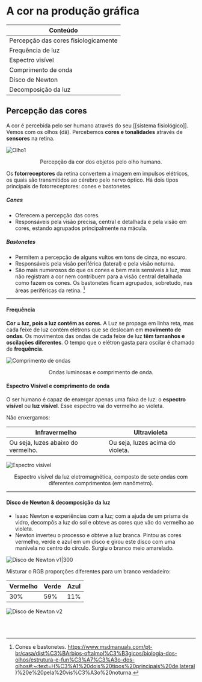# A cor na produção gráfica
| Conteúdo            |
| ------------------- |
| Percepção das cores fisiologicamente |
| Frequência de luz   |
| Espectro visível    |
| Comprimento de onda |
| Disco de Newton     |
| Decomposição da luz |


## Percepção das cores
A cor é percebida pelo ser humano através do seu [[sistema fisiológico]]. 
Vemos com os olhos (dã). Percebemos **cores e tonalidades** através de **sensores** na retina.

![Olho1](https://stecine.azureedge.net/webaula/estacio/gon939/galeria/aula4/img/img03a.png)
<p style="text-align: center;">
Percepção da cor dos objetos pelo olho humano.
</p>

Os **fotorreceptores** da retina convertem a imagem em impulsos elétricos, os quais são transmitidos ao cérebro pelo nervo óptico. Há dois tipos principais de fotorreceptores: cones e bastonetes.

##### Cones
- Oferecem a percepção das cores.
- Responsáveis pela visão precisa, central e detalhada e pela visão em cores, estando agrupados principalmente na mácula.

##### Bastonetes
- Permitem a percepção de alguns vultos em tons de cinza, no escuro.
- Responsáveis pela visão periférica (lateral) e pela visão noturna.
- São mais numerosos do que os cones e bem mais sensíveis à luz, mas não registram a cor nem contribuem para a visão central detalhada como fazem os cones. Os bastonetes ficam agrupados, sobretudo, nas áreas periféricas da retina. [^1]

---

#### Frequência

**Cor = luz, pois a luz contém as cores.**
A Luz se propaga em linha reta, mas cada feixe de luz contém elétrons que se deslocam em **movimento de ondas**. Os movimentos das ondas de cada feixe de luz **têm tamanhos e oscilações diferentes**. O tempo que o elétron gasta para oscilar é chamado de **frequência**.

![Comprimento de ondas](https://stecine.azureedge.net/webaula/estacio/gon939/galeria/aula4/img/img04a.png)


<p style="text-align: center;">
Ondas luminosas e comprimento de onda.
</p>

#### Espectro Visível e comprimento de onda
O ser humano é capaz de enxergar apenas uma faixa de luz: o **espectro visível** ou **luz visível**.
Esse espectro vai do vermelho ao violeta.

Não enxergamos:

| Infravermelho                      | Ultravioleta                     |
| ---------------------------------- | -------------------------------- |
| Ou seja, luzes abaixo do vermelho. | Ou seja, luzes acima do violeta. |

![Espectro visível](https://blog.bluesol.com.br/wp-content/uploads/2020/03/shutterstock_514067857-1536x598.jpg)
<p style="text-align: center;">
Espectro visível da luz eletromagnética, composto de sete ondas com diferentes comprimentos (em nanômetro).
</p>

---

#### Disco de Newton & decomposição da luz
- Isaac Newton e experiências com a luz; com a ajuda de um prisma de vidro, decompôs a luz do sol e obteve as cores que vão do vermelho ao violeta.
- Newton inverteu o processo e obteve a luz branca. Pintou as cores vermelho, verde e azul em um disco e girou este disco com uma manivela no centro do círculo. Surgiu o branco meio amarelado.

![Disco de Newton v1|300](https://stecine.azureedge.net/webaula/estacio/gon939/galeria/aula4/img/img05a.jpg)


Misturar o RGB proporções diferentes para um branco verdadeiro:

| Vermelho | Verde | Azul |
| -------- | ----- | ---- |
| 30%      | 59%   | 11%  | 


![Disco de Newton v2](https://stecine.azureedge.net/webaula/estacio/gon939/galeria/aula4/img/img06a.png)




































<br><br>

[^1]: Cones e bastonetes. https://www.msdmanuals.com/pt-br/casa/dist%C3%BArbios-oftalmol%C3%B3gicos/biologia-dos-olhos/estrutura-e-fun%C3%A7%C3%A3o-dos-olhos#:~:text=H%C3%A1%20dois%20tipos%20principais%20de,lateral)%20e%20pela%20vis%C3%A3o%20noturna.